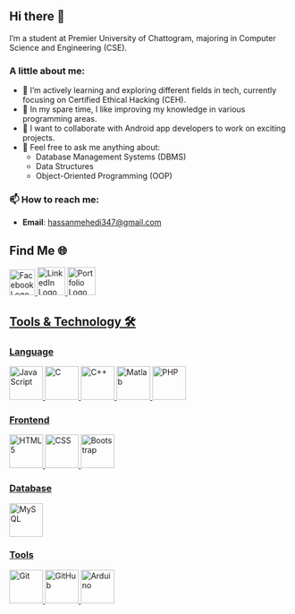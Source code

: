 ## Hi there 👋

I’m a student at Premier University of Chattogram, majoring in Computer Science and Engineering (CSE). 

### A little about me:
- 🔭 I’m actively learning and exploring different fields in tech, currently focusing on Certified Ethical Hacking (CEH).
- 🌱 In my spare time, I like improving my knowledge in various programming areas.
- 👯 I want to collaborate with Android app developers to work on exciting projects.
- 💬 Feel free to ask me anything about:
  - Database Management Systems (DBMS)
  - Data Structures
  - Object-Oriented Programming (OOP)
  
### 📫 How to reach me:
- **Email**: hassanmehedi347@gmail.com

## Find Me 🌐
<div class="gap-8 space-x-4">
  <a href="https://www.facebook.com/Chotomiaaa" class="rounded-full mx-2">
    <img src="https://github.com/rahuldkjain/github-profile-readme-generator/blob/master/src/images/icons/Social/facebook.svg" alt="Facebook Logo" width="46" height="46">
  </a>

  <a href="https://www.linkedin.com/feed/">
    <img src="https://github.com/rahuldkjain/github-profile-readme-generator/blob/master/src/images/icons/Social/linked-in-alt.svg" class="rounded-full" alt="LinkedIn Logo" width="50" height="50">
  </a>

  <a href="https://hasan-masud.netlify.app/">
    <img src="https://cdn-icons-png.flaticon.com/512/726/726005.png" alt="Portfolio Logo" class="rounded-xl" width="50" height="50">

</div>

## Tools & Technology 🛠️
### Language
<div>
  <img src="https://github.com/rahuldkjain/github-profile-readme-generator/blob/master/src/images/icons/ProgrammingLanguages/javascript.svg" alt="JavaScript" class="rounded-xl" width="60" height="60">
  <img src="https://github.com/rahuldkjain/github-profile-readme-generator/blob/master/src/images/icons/ProgrammingLanguages/c.svg" alt="C" class="rounded-xl" width="60" height="60">
  <img src="https://github.com/rahuldkjain/github-profile-readme-generator/blob/master/src/images/icons/ProgrammingLanguages/cpp.svg" alt="C++" class="rounded-xl" width="60" height="60">
  <img src="https://upload.wikimedia.org/wikipedia/commons/thumb/2/21/Matlab_Logo.png/667px-Matlab_Logo.png" alt="Matlab" class="rounded-xl" width="60" height="60">
  <img src="https://github.com/rahuldkjain/github-profile-readme-generator/blob/master/src/images/icons/ProgrammingLanguages/php.svg" alt="PHP" class="rounded-xl" width="60" height="60">
</div>

### Frontend
<div>
  <img src="https://github.com/rahuldkjain/github-profile-readme-generator/blob/master/src/images/icons/FrontendDevelopment/html.svg" alt="HTML5" class="rounded-xl" width="60" height="60">
  <img src="https://github.com/rahuldkjain/github-profile-readme-generator/blob/master/src/images/icons/FrontendDevelopment/css.svg" alt="CSS" class="rounded-xl" width="60" height="60">
  <img src="https://github.com/rahuldkjain/github-profile-readme-generator/blob/master/src/images/icons/FrontendDevelopment/bootstrap.svg" alt="Bootstrap" class="rounded-xl" width="60" height="60">
</div>


### Database
<div>
<img src="https://github.com/rahuldkjain/github-profile-readme-generator/blob/master/src/images/icons/Database/mysql.svg" alt="MySQL" class="rounded-xl" width="60" height="60">
</div>

### Tools
<div>
  <img src="https://git-scm.com/images/logos/downloads/Git-Icon-Black.png" alt="Git" class="rounded-xl" width="60" height="60">
  <img src="https://github.githubassets.com/images/modules/logos_page/GitHub-Mark.png" alt="GitHub" class="rounded-xl" width="60" height="60">
  <img src="https://github.com/rahuldkjain/github-profile-readme-generator/blob/master/src/images/icons/Other/arduino.svg" alt="Arduino" class="rounded-xl" width="60" height="60">
</div>

